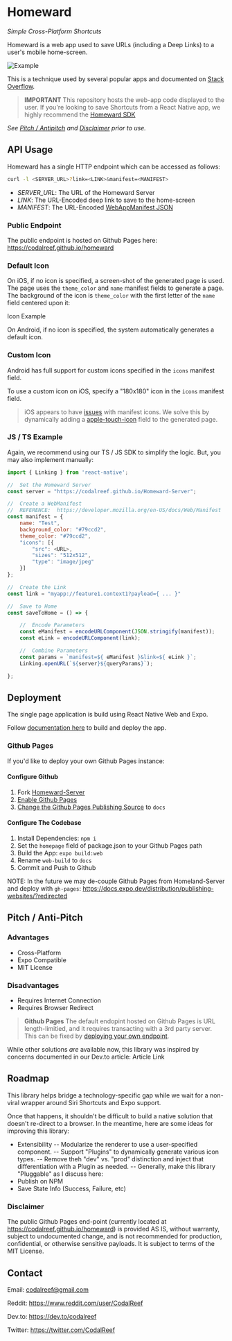 # Homeward
> 
*Simple Cross-Platform Shortcuts*

Homeward is a web app used to save URLs (including a Deep Links) to a user's mobile home-screen.

![Example](https://res.cloudinary.com/practicaldev/image/fetch/s--TmgpWgZl--/c_limit%2Cf_auto%2Cfl_progressive%2Cq_auto%2Cw_880/https://dev-to-uploads.s3.amazonaws.com/uploads/articles/anu7aab9g5bwmlnr2nl3.png)

This is a technique used by several popular apps and documented on [Stack Overflow](https://stackoverflow.com/questions/28042152/link-to-safari-add-to-home-screen-from-inside-app).

>  **IMPORTANT**
>  This repository hosts the web-app code displayed to the user.  If you're looking to save Shortcuts from a React Native app, we highly recommend the [Homeward SDK](https://github.com/CodalReef/HomewardSDK)

*See [Pitch / Antipitch](#pitch--anti-pitch) and [Disclaimer](#disclaimer) prior to use.*

##  API Usage

Homeward has a single HTTP endpoint which can be accessed as follows:

```bash
curl -l <SERVER_URL>?link=<LINK>&manifest=<MANIFEST>
```

-  *SERVER_URL*:  The URL of the Homeward Server
-  *LINK*:  The URL-Encoded deep link to save to the home-screen
-  *MANIFEST*:  The URL-Encoded [WebAppManifest JSON](https://developer.mozilla.org/en-US/docs/Web/Manifest)

###  Public Endpoint

The public endpoint is hosted on Github Pages here:  https://codalreef.github.io/homeward

###  Default Icon

On iOS, if no icon is specified, a screen-shot of the generated page is used.  The page uses the `theme_color` and `name` manifest fields to generate a page.  The background of the icon is `theme_color` with the first letter of the `name` field centered upon it:

Icon Example

On Android, if no icon is specified, the system automatically generates a default icon.

###  Custom Icon

Android has full support for custom icons specified in the `icons` manifest field.

To use a custom icon on iOS, specify a "180x180" icon in the `icons` manifest field.

>  iOS appears to have [issues](https://stackoverflow.com/questions/49568333/pwa-icons-are-not-used-in-ios-11-3) with manifest icons.  We solve this by dynamically adding a [apple-touch-icon](https://developer.apple.com/library/archive/documentation/AppleApplications/Reference/SafariWebContent/ConfiguringWebApplications/ConfiguringWebApplications.html) field to the generated page.
> 

### JS / TS Example

Again, we recommend using our TS / JS SDK to simplify the logic.  But, you may also implement manually:

```javascript
import { Linking } from 'react-native';

//  Set the Homeward Server
const server = "https://codalreef.github.io/Homeward-Server";

//  Create a WebManifest
//  REFERENCE:  https://developer.mozilla.org/en-US/docs/Web/Manifest
const manifest = {
    name: "Test",
    background_color: "#79ccd2",
    theme_color: "#79ccd2",
    "icons": [{
        "src": <URL>,
        "sizes": "512x512",
        "type": "image/jpeg"
    }]
};

//  Create the Link
const link = "myapp://feature1.context1?payload={ ... }"

//  Save to Home
const saveToHome = () => {

    //  Encode Parameters
    const eManifest = encodeURLComponent(JSON.stringify(manifest));
    const eLink = encodeURLComponent(link);

    //  Combine Parameters
    const params = `manifest=${ eManifest }&link=${ eLink }`;
    Linking.openURL(`${server}${queryParams}`);

};
```

##  Deployment

The single page application is build using React Native Web and Expo.

Follow [documentation here](https://docs.expo.dev/distribution/publishing-websites/) to build and deploy the app.

### Github Pages

If you'd like to deploy your own Github Pages instance:

#### Configure Github
1.  Fork [Homeward-Server](https://github.com/CodalReef/Homeward-Server)
2.  [Enable Github Pages](https://docs.github.com/en/pages/getting-started-with-github-pages/creating-a-github-pages-site#creating-your-site)
3.  [Change the Github Pages Publishing Source](https://docs.github.com/en/pages/getting-started-with-github-pages/configuring-a-publishing-source-for-your-github-pages-site) to `docs`

#### Configure The Codebase

1.  Install Dependencies:  `npm i`
2.  Set the `homepage` field of package.json to your Github Pages path
3.  Build the App:  `expo build:web`
4.  Rename `web-build` to `docs`
5.  Commit and Push to Github

NOTE:  In the future we may de-couple Github Pages from Homeland-Server and deploy with `gh-pages`:  https://docs.expo.dev/distribution/publishing-websites/?redirected

## Pitch / Anti-Pitch

###  Advantages
-  Cross-Platform
-  Expo Compatible
-  MIT License

###  Disadvantages
-  Requires Internet Connection
-  Requires Browser Redirect

>  **Github Pages**
> The default endopint hosted on Github Pages is URL length-limitied, and it requires transacting with a 3rd party server.  This can be fixed by [deploying your own endpoint](#deployment).

While other solutions *are* available now, this library was inspired by concerns documented in our Dev.to article:  Article Link


##  Roadmap

This library helps bridge a technology-specific gap while we wait for a non-viral wrapper around Siri Shortcuts and Expo support.

Once that happens, it shouldn't be difficult to build a native solution that doesn't re-direct to a browser.  In the meantime, here are some ideas for improving this library:

-  Extensibility
--  Modularize the renderer to use a user-specified component.
--  Support "Plugins" to dynamically generate various icon types.
--  Remove theh "dev" vs. "prod" distinction and inject that differentiation with a Plugin as needed.
--  Generally, make this library "Pluggable" as I discuss here:  
-  Publish on NPM
-  Save State Info (Success, Failure, etc)

###  Disclaimer

The public Github Pages end-point (currently located at https://codalreef.github.io/homeward) is provided AS IS, without warranty, subject to undocumented change, and is not recommended for production, confidential, or otherwise sensitive payloads.  It is subject to terms of the MIT License.

##  Contact

Email:  codalreef@gmail.com

Reddit:  https://www.reddit.com/user/CodalReef

Dev.to:  https://dev.to/codalreef

Twitter:  https://twitter.com/CodalReef